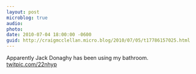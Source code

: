 ```yaml
---
layout: post
microblog: true
audio: 
photo: 
date: 2010-07-04 18:00:00 -0600
guid: http://craigmcclellan.micro.blog/2010/07/05/t17786157025.html
---
```

Apparently Jack Donaghy has been using my bathroom.  [twitpic.com/22nhyp](http://twitpic.com/22nhyp)
